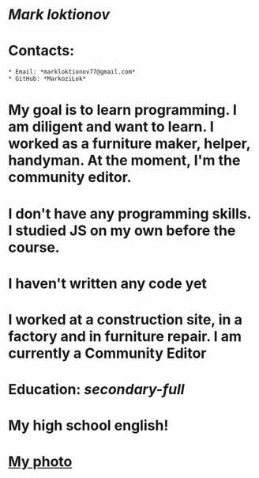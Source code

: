 # *Mark loktionov*
# Contacts:
    * Email: *markloktionov77@gmail.com*
    * GitHub: *MarkoziLok*
# My goal is to learn programming. I am diligent and want to learn. I worked as a furniture maker, helper, handyman. At the moment, I'm the community editor.
# I don't have any programming skills. I studied JS on my own before the course.
# I haven't written any code yet
# I worked at a construction site, in a factory and in furniture repair. I am currently a Community Editor
# Education: *secondary-full*
# My high school english!
# [My photo](OkXOHp8Kmnk.jpg)